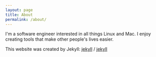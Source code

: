 ```yaml
---
layout: page
title: About
permalink: /about/
---
```


I'm a software engineer interested in all things Linux and Mac. I enjoy creating tools that make other people's lives easier.

This website was created by Jekyll:
[jekyll][jekyll-organization] /
[jekyll](https://github.com/jekyll/jekyll)


[jekyll-organization]: https://github.com/jekyll
